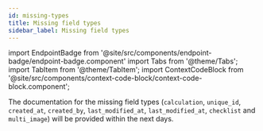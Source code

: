 ```yaml
---
id: missing-types
title: Missing field types
sidebar_label: Missing field types
---
```


import EndpointBadge from '@site/src/components/endpoint-badge/endpoint-badge.component'
import Tabs from '@theme/Tabs';
import TabItem from '@theme/TabItem';
import ContextCodeBlock from '@site/src/components/context-code-block/context-code-block.component';

The documentation for the missing field types (`calculation`, `unique_id`, `created_at`, `created_by`, `last_modified_at`, `last_modified_at`, `checklist` and `multi_image`) will be provided within the next days.
